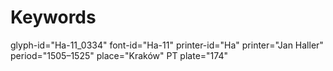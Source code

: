 # Keywords
glyph-id="Ha-11_0334"
font-id="Ha-11"
printer-id="Ha"
printer="Jan Haller"
period="1505–1525"
place="Kraków"
PT plate="174"
